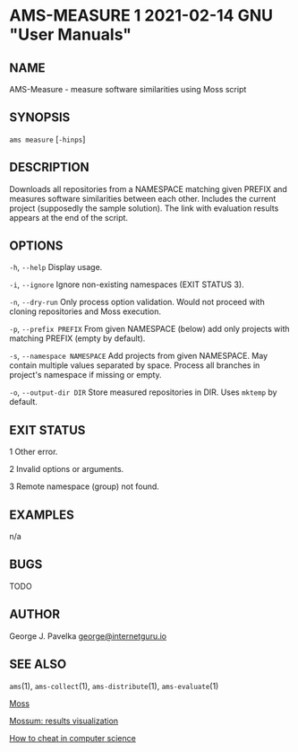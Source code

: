 # AMS-MEASURE 1 2021-02-14 GNU "User Manuals"

## NAME

AMS-Measure - measure software similarities using Moss script

## SYNOPSIS

`ams measure` [`-hinps`]

## DESCRIPTION

Downloads all repositories from a NAMESPACE matching given PREFIX and measures software similarities between each other. Includes the current project (supposedly the sample solution). The link with evaluation results appears at the end of the script.

## OPTIONS

`-h`, `--help`
       Display usage.

`-i`, `--ignore`
       Ignore non-existing namespaces (EXIT STATUS 3).

`-n`, `--dry-run`
       Only process option validation. Would not proceed with cloning repositories and Moss execution.

`-p`, `--prefix PREFIX`
       From given NAMESPACE (below) add only projects with matching PREFIX (empty by default).

`-s`, `--namespace NAMESPACE`
       Add projects from given NAMESPACE. May contain multiple values separated by space. Process all branches in project's namespace if missing or empty.

`-o`, `--output-dir DIR`
       Store measured repositories in DIR. Uses `mktemp` by default.

## EXIT STATUS

1      Other error.

2      Invalid options or arguments.

3      Remote namespace (group) not found.

## EXAMPLES

n/a

## BUGS

TODO

## AUTHOR

George J. Pavelka <george@internetguru.io>

## SEE ALSO

`ams`(1), `ams-collect`(1), `ams-distribute`(1), `ams-evaluate`(1)

[Moss](https://theory.stanford.edu/~aiken/moss/)

[Mossum: results visualization](https://github.com/hjalti/mossum)

[How to cheat in computer science](https://github.com/genchang1234/How-to-cheat-in-computer-science-101)
